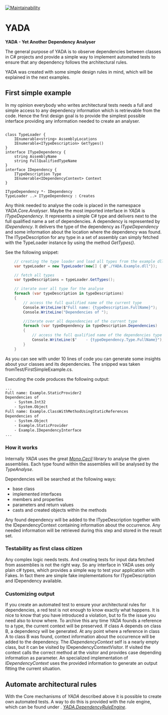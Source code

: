 [![Maintainability](https://api.codeclimate.com/v1/badges/113627dff37e739515de/maintainability)](https://codeclimate.com/github/LutzBoeckelmann/YADA/maintainability)
# YADA 

**YADA - Yet Another Dependency Analyser**

The general purpose of YADA is to observe dependencies between classes in C# projects and
provide a simple way to implement automated tests to ensure that any dependency follows the architectural rules.

YADA was created with some simple design rules in mind, which will be explained in the next examples.

## First simple example

In my opinion everybody who writes architectural tests needs a full and simple access to any dependency information which is retrievable from the code. Hence the first design goal is to provide the simplest possible interface providing any information needed to create an analyser.

```plantuml

class TypeLoader {
    IEnumerable<string> AssemblyLocations
    IEnumerable<ITypeDescription> GetTypes()
}
interface ITypeDependency {
    string AssemblyName
    string FullQualifiedTypeName
}
interface IDependency {
    ITypeDescription Type
    IEnumerable<IDependencyContext> Context
}

ITypeDependency *- IDependency
TypeLoader ..> ITypeDependency : Creates 

```

Any think needed to analyse the code is placed in the namespace *YADA.Core.Analyser*. Maybe the most imported interface in *YADA* is *ITypeDependency*. It represents a simple C# type and delivers next to the full qualified name a set of dependencies. A dependency is represented by *IDependency*. It delivers the type of the dependency as *ITypeDependency* and some information about the location where the dependency was found.
The ITypeDescription for any type in a set of assembly can simply fetched with the TypeLoader instance by using the method *GetTypes()*.

See the following snippet:

```csharp
    // creating the type loader and load all types from the example dll
    var typeLoader = new TypeLoader(new[] { @"./YADA.Example.dll"});

    // fetch all types 
    var typeDescriptions = typeLoader.GetTypes();

    // iterate over all type for the analyse 
    foreach (var typeDescription in typeDescriptions)
    {
        // access the full qualified name of the current type
        Console.WriteLine($"Full name: {typeDescription.FullName}");
        Console.WriteLine("Dependencies of ");

        //iterate over all dependencies of the current type
        foreach (var typeDependency in typeDescription.Dependencies)
        {
            // access the full qualified name of the dependencies type
            Console.WriteLine($"    - {typeDependency.Type.FullName}");
        }
    }
```
As you can see with under 10 lines of code you can generate some insights about your classes and its dependencies. The snipped was taken fromTest/FirstSimpleExample.cs.

Executing the code produces the following output:
```bash
...
Full name: Example.StaticProvider2
Dependencies of 
    - System.Int32
    - System.Object
Full name: Example.ClassWithMethodUsingStaticReferences
Dependencies of 
    - System.Object
    - Example.StaticProvider
    - Example.IDependencyInterface
...
```

### How it works

Internally *YADA* uses the great [*Mono.Cecil*](https://www.mono-project.com/docs/tools+libraries/libraries/Mono.Cecil/) library to analyse the given assemblies. Each type found within the assemblies will be analysed by the *TypeAnalyse*.

Dependencies will be searched at the following ways:

* base class
* implemented interfaces
* members and properties
* parameters and return values 
* casts and created objects within the methods
  
Any found dependency will be added to the ITypeDescription together with the IDependencyContext containing information about the occurrence. Any needed information will be retrieved during this step and stored in the result set.

### Testability as first class citizen

Any complex logic needs tests. And creating tests for input data fetched from assemblies is not the right way. So any interface in YADA uses only plain c# types, which provides a simple way to test your application with Fakes. In fact there are simple fake implementations for ITypeDescription and IDependency available.

### Customizing output

If you create an automated test to ensure your architectural rules for dependencies, a red test is not enough to know exactly what happens. It is nice to know that you have introduced a violation, but to fix the issue you need also to know where. To archive this any time *YADA* founds a reference to a type, the current context will be preserved.
If class A depends on class B, a dependency will be generated. At any point where a reference in class A to class B was found, context information about the occurrence will be added to the dependency.
The *IDependencyContext* self is a nearly empty class, but it can be visited by IDependencyContextVisitor. If visited the context calls the correct method at the visitor and provides case depending information as parameter. An specialized implementation of *IDependencyContext* uses the provided information to generate an output fitting the current situation.

## Automate architectural rules

With the Core mechanisms of *YADA* described above it is possible to create own automated tests. A way to do this is provided with the rule engine, which can be found under . [*YADA.DependencyRuleEngine*](./core/DependencyRuleEngine/Readme.md).

